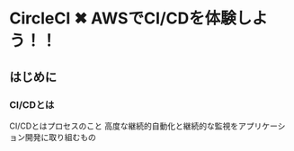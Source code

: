 # CircleCI ✖︎ AWSでCI/CDを体験しよう！！

## はじめに
### CI/CDとは

CI/CDとはプロセスのこと
高度な継続的自動化と継続的な監視をアプリケーション開発に取り組むもの






